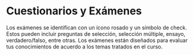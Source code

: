 # Cuestionarios y Exámenes
  
   Los exámenes se identifican con un ícono rosado y un símbolo de check. Estos pueden incluir preguntas de selección, selección múltiple, ensayo, verdadero/falso, entre otras. Los exámenes están diseñados para evaluar tus conocimientos de acuerdo a los temas tratados en el curso.